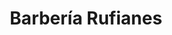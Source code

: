 ---
title: "Barbería Rufianes"
url: /ciudad-autonoma-de-buenos-aires/barberia-rufianes-cespedes/
shop: peluquería
---